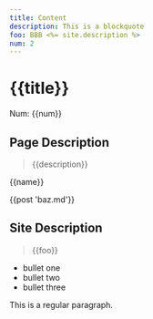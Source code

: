 ```yaml
---
title: Content
description: This is a blockquote
foo: BBB <%= site.description %>
num: 2
---
```

# {{title}}
Num: {{num}}

## Page Description
> {{description}}

{{name}}

<!-- Included content -->
{{post 'baz.md'}}

<!-- /Included content -->

## Site Description
> {{foo}}

* bullet one
* bullet two
* bullet three

This is a regular paragraph.

